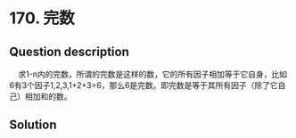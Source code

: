 # 170. 完数 

## Question description


    求1-n内的完数，所谓的完数是这样的数，它的所有因子相加等于它自身，比如6有3个因子1,2,3,1+2+3=6，那么6是完数。即完数是等于其所有因子（除了它自己）相加和的数。




## Solution

